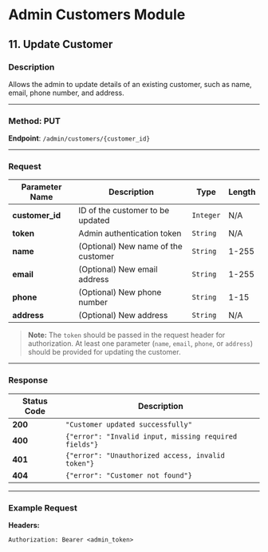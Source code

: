 # Admin Customers Module

## 11. Update Customer

### Description
Allows the admin to update details of an existing customer, such as name, email, phone number, and address.

---

### Method: **PUT**

**Endpoint**: `/admin/customers/{customer_id}`

---

### Request

| Parameter Name  | Description                             | Type     | Length |
|-----------------|-----------------------------------------|----------|--------|
| **customer_id** | ID of the customer to be updated        | `Integer`| N/A    |
| **token**       | Admin authentication token              | `String` | N/A    |
| **name**        | (Optional) New name of the customer     | `String` | 1-255  |
| **email**       | (Optional) New email address            | `String` | 1-255  |
| **phone**       | (Optional) New phone number             | `String` | 1-15   |
| **address**     | (Optional) New address                  | `String` | N/A    |

> **Note:** The `token` should be passed in the request header for authorization. At least one parameter (`name`, `email`, `phone`, or `address`) should be provided for updating the customer.

---

### Response

| Status Code | Description                                         |
|-------------|-----------------------------------------------------|
| **200**     | `"Customer updated successfully"`                   |
| **400**     | `{"error": "Invalid input, missing required fields"}`|
| **401**     | `{"error": "Unauthorized access, invalid token"}`   |
| **404**     | `{"error": "Customer not found"}`                   |

---

### Example Request

**Headers:**

```http
Authorization: Bearer <admin_token>
